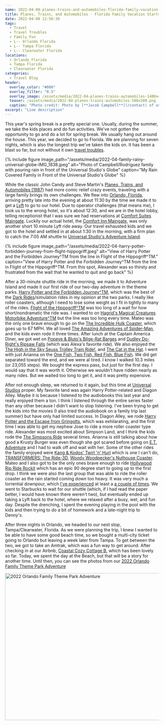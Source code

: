 ```yaml
---
name: 2022-04-08-planes-trains-and-automobiles-florida-family-vacation-starts.md
title: Planes, Trains, and Automobiles - Florida Family Vacation Starts
date: 2022-04-08 12:50:38
tags:
  - Travel
  - Travel Troubles
  - Family Fun
  - L-- Orlando Florida
  - L-- Tampa Florida
  - L-- Clearwater Florida
locations: 
  - Orlando Florida
  - Tampa Florida
  - Clearwater Florida
categories:
  - Travel Blog
header:
  overlay_color: "#000"
  overlay_filter: "0.5"
  overlay_image: /assets/media/2022-04-planes-trains-automobiles-1400x400.png
  teaser: /assets/media/2022-04-planes-trains-automobiles-500x300.png
  caption: "Photo credit: Photo by [**Jacob Campbell**](/contact) of us all rain soaked in front of the famous giant globe for Universal Studio's Proper."
excerpt: "Line description"
---
```


This year's spring break is a pretty special one. Usually, during the summer, we take the kids places and do fun activities. We've not gotten the opportunity to go and do a lot for spring break. We usually hang out around the house. This year, we decided to go to Florida. We are planning for seven nights, which is also the longest trip we've taken the kids on. It has been a blast so far, but not without it own <i class="fa-solid fa-tags"></i> [travel troubles](/tags/#travel-troubles).

{% include figure image_path="/assets/media/2022-04-family-rainy-universal-globe-IMG_1838.jpeg" alt="Photo of Campbell/Rodriguez family with pouring rain in front of the Universal Studio's Globe" caption="My Rain Covered Family in Front of the Universal Studio's Globe" %}

While the classic John Candy and Steve Martin's [Planes, Trains, and Automobiles (1987)](https://www.themoviedb.org/movie/2609-planes-trains-and-automobiles) had more comic relief crazy events, traveling with a large family brings its own challenges. We flew into [Orlando, Florida](https://en.wikipedia.org/wiki/Orlando%2C_Florida), arriving pretty late into the evening at about 11:30 by the time we made it to get a [Lyft](https://www.lyft.com) to go to our hotel. Due to operator challenges (that means me), I took us to the wrong hotel, so it's about 12:30, and we are in the hotel lobby, telling receptionist that I was sure we had reservations at [Comfort Suites Maingate](https://www.comfortsuitesfl.com). Luckily our actual hotel, the [Comfort Inn Maingate](https://www.comfortinnkissimmee.com), was only another short 10 minute Lyft ride away. Our travel exhausted kids and we got to the hotel and settled in at about 1:30 in the morning, with a firm plan to catch the 7:05 AM shuttle to [Universal Studio's Adventure Island](https://en.wikipedia.org/wiki/Universal%27s_Islands_of_Adventure). 

{% include figure image_path="/assets/media/2022-04-harry-potter-forbidden-journey-from-flight-hippogriff.jpeg" alt="View of Harry Potter and the Forbidden Journey^TM from the line in Flight of the Hippogriff^TM." caption="View of Harry Potter and the Forbidden Journey^TM from the line in Flight of the Hippogriff^TM. From this spot, Alexander was so thirsty and frustrated from the wait that he wanted to quit and go back" %}

After a 30-minute shuttle ride in the morning, we made it to Adventure Island and made it our first ride of our two-day adventure in the theme parks. [Harry Potter and the Forbidden Journey^TM](https://www.universalorlando.com/web/en/us/things-to-do/rides-attractions/harry-potter-and-the-forbidden-journey), which was the best of the [Dark Rides](https://blooloop.com/theme-park/opinion/dark-rides-history/)/simulation rides in my opinion at the two parks. I really like roller coasters, although I need to lose some weight as I fit in tightly to many of the rides. [Flight of the Hippogriff^TM](https://www.universalorlando.com/web/en/us/things-to-do/rides-attractions/flight-of-the-hippogriff) was too long of a wait for how short/nondramatic the ride was. I wanted to on [Hagrid's Magical Creatures Motorbike Adventure^TM](https://www.universalorlando.com/web/en/us/things-to-do/rides-attractions/hagrids-magical-creatures-motorbike-adventure) but the line was too long every time. Mateo was the only one brave enough to go on the [The Incredible Hulk Coaster](https://www.universalorlando.com/web/en/us/things-to-do/rides-attractions/the-incredible-hulk-coaster), which goes up to 67 MPH. We all loved [The Amazing Adventures of Spider-Man](https://www.universalorlando.com/web/en/us/things-to-do/rides-attractions/the-amazing-adventures-of-spider-man), and the kids even rode it three times. After lunch at the Captain America Diner, we got wet on [Popeye & Bluto's Bilge-Rat Barges](https://www.universalorlando.com/web/en/us/things-to-do/rides-attractions/popeye-and-blutos-bilge-rat-barges) and [Dudley Do-Right's Ripsaw Falls](https://www.universalorlando.com/web/en/us/things-to-do/rides-attractions/dudley-do-rights-ripsaw-falls) (which was Alexa's favorite ride). We also enjoyed the [The High in the Sky Seuss Trolley Train Ride!](https://www.universalorlando.com/web/en/us/things-to-do/rides-attractions/high-in-the-sky-seuss-trolley-train-ride), and [The Cat in the Hat](https://www.universalorlando.com/web/en/us/things-to-do/rides-attractions/the-cat-in-the-hat). I went with just Arianna on the [One Fish, Two Fish, Red Fish, Blue Fish](https://www.universalorlando.com/web/en/us/things-to-do/rides-attractions/one-fish-two-fish-red-fish). We did get separated toward the end, and we were al tired. I know I walked 10.3 miles (or 23,055 steps). We bought the express pass, but just for the first day. I would say that it was worth it. Otherwise we wouldn't have ridden nearly as many rides. But we waited too long to get it, and it was pretty expensive. 

After not enough sleep, we returned to it again, but this time at [Universal Studios](https://www.universalorlando.com/web/en/us/theme-parks/universal-studios-florida) proper. My favorite land was again Harry Potter-related and Diagon Alley. Maybe it is because I listened to the audiobooks this last year and really enjoyed them a ton. I think I listened through the entire series faster than any other because I didn't want to stop listening. I've been trying to get the kids into the movies (I also tried the audiobook on a family trip last summer) but have only had limited success.  In Diagon Alley, we rode [Harry Potter and the Escape from Gringotts](https://www.universalorlando.com/web/en/us/things-to-do/rides-attractions/harry-potter-and-the-escape-from-gringotts), which was exhilarating, and the first time I was able to get my nephew Jose to ride a more roller coaster type ride. Alexander was most excited about Simpson Land, and I think the kids rode the [The Simpsons Ride](https://www.universalorlando.com/web/en/us/things-to-do/rides-attractions/the-simpsons-ride) several times. Arianna is still talking about how good a Krusty Burger was even though she got scared before going on [E.T. Adventure](https://www.universalorlando.com/web/en/us/things-to-do/rides-attractions/et-adventure) and I had to walk off and wait with her. Some of the other rides the family enjoyed were [Kang & Kodos' Twirl 'n' Hurl](https://www.universalorlando.com/web/en/us/things-to-do/rides-attractions/kang-and-kodos-twirl-and-hurl) which is one I can't do, [TRANSFORMERS: The Ride-3D](https://www.universalorlando.com/web/en/us/things-to-do/rides-attractions/transformers-ride-3d), [Woody Woodpecker's Nuthouse Coaster](https://www.universalorlando.com/web/en/us/things-to-do/rides-attractions/woody-woodpeckers-nuthouse-coaster). Mateo and I also got to be the only ones brave enough to ride [Hollywood Rip Ride Rockit](https://www.universalorlando.com/web/en/us/things-to-do/rides-attractions/hollywood-rip-ride-rockit) which has an epic 90 degree start to going up to the first drop. I think we were also the last group that was able to ride the roller coaster as the rain started coming down too heavy. It was very much a torrential downpour, which [I've experienced](https://jacobrcampbell.com/blog/2009/10/delays-couchsurfing-and-boats-oh-my-brazil) at least a [a couple of times](https://jacobrcampbell.com/blog/2012/11/when-it-rains-it-pours). We went to Starbucks to wait for our shuttle (which, if I had read the paper better, I would have known there weren't two), but eventually ended up taking a Lyft back to the hotel, where we relaxed after a busy, wet, and fun day. Despite the drenching, I spent the evening playing in the pool with the kids and then trying to do a bit of homework and a late-night trip to Denny's.

After three nights in Orlando, we headed to our next stop, Tampa/Clearwater, Florida. As we were planning the trip, I knew I wanted to be able to have some good beach time, so we bought a multi-city ticket going to Orlando but leaving a week later from Tampa. To get between the two, we got to take an Amtrak, which was a fun way to get around. After checking in at our Airbnb, [Coastal Cozy Cottage B](https://www.airbnb.com/rooms/52779525?source_impression_id=p3_1649556416_xbmc9Gc8SGY3pw54), which has been lovely so far. Today, we spent the day at the Beach, but that will be a story for another time. Until then, you can see the photos from our [2022 Orlando Family Theme Park Adventure](https://flic.kr/s/aHBqjzK3cV)

<a data-flickr-embed="true" data-footer="true" href="https://www.flickr.com/photos/189416570@N06/albums/72177720297991811" title="2022 Orlando Family Theme Park Adventure"><img src="https://live.staticflickr.com/31337/51993758536_8717f72b27_w.jpg" width="640" height="480" alt="2022 Orlando Family Theme Park Adventure"></a><script async src="//embedr.flickr.com/assets/client-code.js" charset="utf-8"></script>


